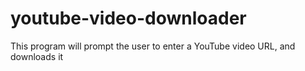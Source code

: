 # youtube-video-downloader
This program will prompt the user to enter a YouTube video URL, and downloads it
